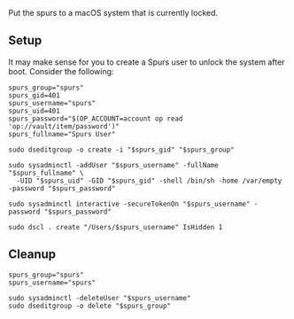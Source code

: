 Put the spurs to a macOS system that is currently locked. 

## Setup

It may make sense for you to create a Spurs user to unlock the system after boot. Consider the following:

```shell
spurs_group="spurs"
spurs_gid=401
spurs_username="spurs"
spurs_uid=401
spurs_password="$(OP_ACCOUNT=account op read 'op://vault/item/password')"
spurs_fullname="Spurs User"

sudo dseditgroup -o create -i "$spurs_gid" "$spurs_group"

sudo sysadminctl -addUser "$spurs_username" -fullName "$spurs_fullname" \
  -UID "$spurs_uid" -GID "$spurs_gid" -shell /bin/sh -home /var/empty -password "$spurs_password"

sudo sysadminctl interactive -secureTokenOn "$spurs_username" -password "$spurs_password"

sudo dscl . create "/Users/$spurs_username" IsHidden 1
```

## Cleanup

```shell
spurs_group="spurs"
spurs_username="spurs"

sudo sysadminctl -deleteUser "$spurs_username"
sudo dseditgroup -o delete "$spurs_group"
```
